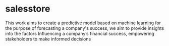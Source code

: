 # salesstore
This work aims to create a predictive model based on machine learning for the purpose of forecasting a company's success, we aim to provide insights into the factors Influencing a company’s financial success, empowering stakeholders to make informed decisions
